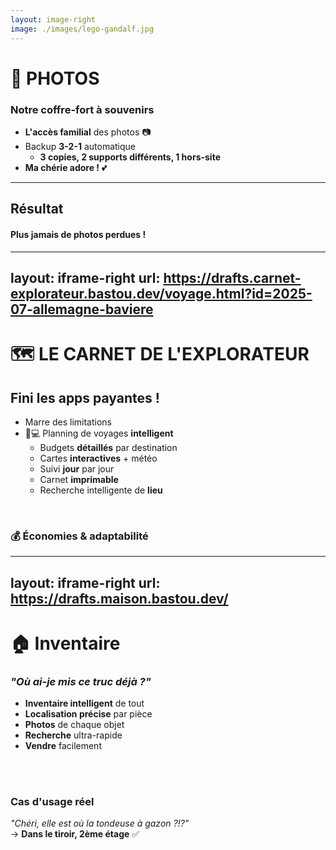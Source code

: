 ```yaml
---
layout: image-right
image: ./images/lego-gandalf.jpg
---
```


# 📸 PHOTOS

### Notre coffre-fort à souvenirs

<v-clicks>

- **L'accès familial** des photos 📷
- Backup **3-2-1** automatique
    - **3 copies, 2 supports différents, 1 hors-site**
- **Ma chérie adore !** 💕

</v-clicks>

<hr class="mt-6 mb-6">

<v-click>

## **Résultat**
#### Plus jamais de photos perdues !

</v-click>

<!--
BastaPhotos est né de ma peur de perdre à nouveau nos souvenirs. Maintenant, tout est sauvegardé en triple !
-->

---
layout: iframe-right
url: https://drafts.carnet-explorateur.bastou.dev/voyage.html?id=2025-07-allemagne-baviere
---

# 🗺️ LE CARNET DE L'EXPLORATEUR

## Fini les apps payantes !

<v-clicks>

- <span class="text-red-500">Marre des limitations</span>
- 📱💻 <span class="text-green-500">Planning de voyages **intelligent**</span>
    - <span class="text-green-500">Budgets **détaillés** par destination</span>
    - <span class="text-green-500">Cartes **interactives** + météo</span>
    - <span class="text-green-500">Suivi **jour** par jour</span>
    - <span class="text-green-500">Carnet **imprimable**</span>
    - <span class="text-green-500">Recherche intelligente de **lieu**</span>

</v-clicks>

<br>

<v-click>

### 💰 Économies & adaptabilité

</v-click>

<!--
Fini de payer pour organiser nos escapades ! BastaExplorateur gère tout, et c'est gratuit.
-->

---
layout: iframe-right
url: https://drafts.maison.bastou.dev/
---

# 🏠 Inventaire

### *"Où ai-je mis ce truc déjà ?"*

<v-clicks>

- **Inventaire intelligent** de tout
- **Localisation précise** par pièce
- **Photos** de chaque objet
- **Recherche** ultra-rapide
- **Vendre** facilement

</v-clicks>

<br /><br />

<v-click>

### Cas d'usage réel
*"Chéri, elle est où la tondeuse à gazon ?!?"*  
→ **Dans le tiroir, 2ème étage** ✅

</v-click>

<!--
Plus jamais de "j'ai acheté ça en double parce que je ne le trouvais plus" !
-->
